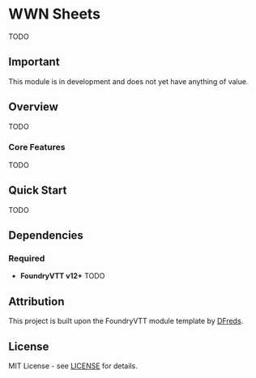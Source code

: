 # WWN Sheets

TODO

## Important

This module is in development and does not yet have anything of value.

## Overview

TODO

### Core Features

TODO

## Quick Start

TODO

## Dependencies

### Required

- **FoundryVTT v12+**
  TODO

## Attribution

This project is built upon the FoundryVTT module template by [DFreds](https://github.com/DFreds).

## License

MIT License - see [LICENSE](./LICENSE) for details.
